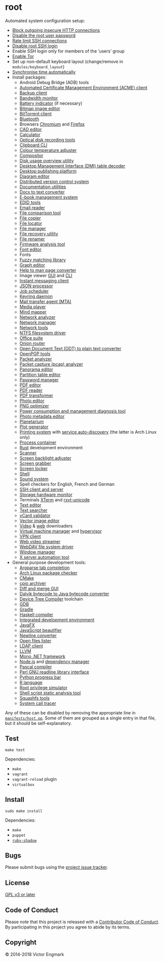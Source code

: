 root
====

Automated system configuration setup:

- [Block outgoing insecure HTTP connections](https://l0b0.wordpress.com/2017/02/25/the-https-only-experience/)
- [Disable the root user password](https://wiki.archlinux.org/index.php/sudo#Disable_root_login)
- [Rate limit SSH connections](https://wiki.archlinux.org/index.php/Uncomplicated_Firewall)
- [Disable root SSH login](http://www.howtogeek.com/howto/linux/security-tip-disable-root-ssh-login-on-linux/)
- Enable SSH login only for members of the ‘users’ group
- [Enable Tor](https://wiki.archlinux.org/index.php/tor)
- Set up non-default keyboard layout (change/remove in `modules/keyboard_layout`)
- [Synchronise time automatically](https://wiki.archlinux.org/index.php/Network_Time_Protocol_daemon)
- Install packages:
    - Android Debug Bridge (ADB) tools
    - [Automated Certificate Management Environment (ACME) client](https://letsencrypt.org/)
    - [Backup client](https://borgbackup.readthedocs.io/en/stable/)
    - [Bandwidth monitor](http://www.ex-parrot.com/pdw/iftop/)
    - [Battery indicator](https://github.com/valr/cbatticon/) (if necessary)
    - [Bitmap image editor](http://www.gimp.org/)
    - [BitTorrent client](http://www.transmissionbt.com/)
    - [Bluetooth](http://www.bluez.org/)
    - Browsers [Chromium](https://www.chromium.org/) and [Firefox](https://www.mozilla.org/firefox)
    - [CAD editor](http://www.openscad.org/)
    - [Calculator](https://www.gnu.org/software/bc/)
    - [Optical disk recording tools](http://cdrtools.sourceforge.net/private/cdrecord.html)
    - [Clipboard CLI](https://github.com/astrand/xclip)
    - [Colour temperature adjuster](http://jonls.dk/redshift/)
    - [Compositor](https://github.com/chjj/compton)
    - [Disk usage overview utility](https://dev.yorhel.nl/ncdu)
    - [Desktop Management Interface (DMI) table decoder](http://www.nongnu.org/dmidecode/)
    - [Desktop publishing platform](https://www.scribus.net/)
    - [Diagram editor](http://dia-installer.de/)
    - [Distributed version control system](http://git-scm.com/)
    - [Documentation utilities](http://docutils.sourceforge.net/)
    - [Docx to text converter](http://docx2txt.sourceforge.net/)
    - [E-book management system](https://calibre-ebook.com/)
    - [EDID tools](http://polypux.org/projects/read-edid/)
    - [Email reader](https://www.mozilla.org/en-GB/thunderbird/)
    - [File comparison tool](https://diffoscope.org/)
    - [File copier](http://rsync.samba.org/)
    - [File locator](https://pagure.io/mlocate)
    - [File manager](https://docs.xfce.org/xfce/thunar/start)
    - [File recovery utility](http://extundelete.sourceforge.net/)
    - [File renamer](http://search.cpan.org/~pederst/rename/)
    - [Firmware analysis tool](https://github.com/ReFirmLabs/binwalk)
    - [Font editor](https://fontforge.github.io/)
    - Fonts
    - [Fuzzy matching library](https://github.com/trendmicro/tlsh)
    - [Graph editor](http://www.graphviz.org/)
    - [Help to man page converter](https://www.gnu.org/software/help2man/)
    - Image viewer [GUI](https://wiki.gnome.org/Apps/EyeOfGnome) and [CLI](http://feh.finalrewind.org/)
    - [Instant messaging client](https://pidgin.im/)
    - [JSON processor](https://stedolan.github.io/jq/)
    - [Job scheduler](https://github.com/cronie-crond/cronie)
    - [Keyring daemon](https://www.funtoo.org/Keychain)
    - [Mail transfer agent (MTA)](http://www.untroubled.org/nullmailer/)
    - [Media player](https://www.videolan.org/vlc/)
    - [Mind mapper](http://freemind.sourceforge.net/wiki/index.php/Main_Page)
    - [Network analyzer](http://netcat.sourceforge.net/)
    - [Network manager](https://wiki.archlinux.org/index.php/Netctl)
    - [Network tools](https://network-tools.com)
    - [NTFS filesystem driver](https://www.tuxera.com/community/open-source-ntfs-3g/)
    - [Office suite](http://www.libreoffice.org/)
    - [Onion router](https://www.torproject.org/)
    - [Open Document Text (ODT) to plain text converter](https://github.com/dstosberg/odt2txt/)
    - [OpenPGP tools](https://www.gnupg.org/)
    - [Packet analyzer](https://www.tcpdump.org/)
    - [Packet capture (pcap) analyzer](https://www.wireshark.org/)
    - [Panorama editor](http://hugin.sourceforge.net/)
    - [Partition table editor](https://www.gnu.org/software/parted/)
    - [Password manager](https://keepassxc.org/)
    - [PDF editor](http://xournal.sourceforge.net/)
    - [PDF reader](https://wiki.gnome.org/Apps/Evince)
    - [PDF transformer](http://qpdf.sourceforge.net)
    - [Photo editor](https://www.digikam.org/)
    - [PNG optimizer](http://optipng.sourceforge.net/)
    - [Power consumption and management diagnosis tool](https://01.org/powertop)
    - [Photo metadata editor](http://www.sentex.net/~mwandel/jhead/)
    - [Planetarium](http://stellarium.org/)
    - [Plot generator](http://gnuplot.info/)
    - [Printing system](https://www.cups.org/) with [service auto-discovery](http://avahi.org/) (the latter is Arch Linux only)
    - [Process container](https://www.docker.com/)
    - [Rust](https://www.rust-lang.org/) development environment
    - [Scanner](https://launchpad.net/simple-scan)
    - [Screen backlight adjuster](http://www.x.org/wiki/UserDocumentation/GettingStarted/)
    - [Screen grabber](http://freecode.com/projects/scrot)
    - [Screen locker](https://launchpad.net/lightdm-gtk-greeter)
    - [Shell](https://www.gnu.org/software/bash/)
    - [Sound system](https://www.freedesktop.org/wiki/Software/PulseAudio/)
    - Spell checkers for English, French and German
    - [SSH client and server](http://www.openssh.com/)
    - [Storage hardware monitor](https://www.smartmontools.org/)
    - Terminals [XTerm](http://invisible-island.net/xterm/) and [rxvt-unicode](http://software.schmorp.de/pkg/rxvt-unicode.html)
    - [Text editor](http://www.vim.org/)
    - [Text searcher](https://github.com/BurntSushi/ripgrep)
    - [vCard validator](https://github.com/l0b0/vcard/)
    - [Vector image editor](https://inkscape.org/)
    - [Video](https://rg3.github.io/youtube-dl/) & [web](https://www.gnu.org/software/wget/) downloaders
    - [Virtual machine manager](https://www.vagrantup.com/) and [hypervisor](https://www.virtualbox.org/)
    - [VPN client](https://openvpn.net/)
    - [Web video streamer](https://streamlink.github.io/)
    - [WebDAV file system driver](https://savannah.nongnu.org/projects/davfs2)
    - [Window manager](http://awesome.naquadah.org/)
    - [X server automation tool](https://www.semicomplete.com/projects/xdotool/)
- General purpose development tools:
    - [Argparse tab completion](https://github.com/kislyuk/argcomplete)
    - [Arch Linux package checker](https://wiki.archlinux.org/index.php/Namcap)
    - [CMake](https://cmake.org)
    - [cpio archiver](https://www.gnu.org/software/cpio/cpio.html)
    - [Diff and merge GUI](http://kdiff3.sourceforge.net/)
    - [Dalvik bytecode to Java bytecode converter](https://github.com/Storyyeller/enjarify)
    - [Device Tree Compiler](https://github.com/dgibson/dtc) toolchain
    - [GDB](https://www.gnu.org/software/gdb/)
    - [Gradle](https://gradle.org/)
    - [Haskell compiler](https://www.haskell.org/ghc/)
    - [Integrated development environment](https://www.jetbrains.com/idea/)
    - [JavaFX](https://java.com/javafx)
    - [JavaScript beautifier](https://github.com/beautify-web/js-beautify)
    - [Newline converter](http://dos2unix.sourceforge.net/)
    - [Open files lister](http://people.freebsd.org/~abe/)
    - [LDAP client](https://www.openldap.org/)
    - [LLVM](https://llvm.org/)
    - [Mono .NET framework](http://www.mono-project.com/)
    - [Node.js](https://nodejs.org/) and [dependency manager](https://yarnpkg.com/)
    - [Pascal compiler](https://freepascal.org/)
    - [Perl GNU readline library interface](http://search.cpan.org/dist/Term-ReadLine-Gnu)
    - [Python progress bar](https://github.com/WoLpH/python-progressbar)
    - [R language](https://www.r-project.org/)
    - [Root privilege simulator](https://wiki.debian.org/FakeRoot)
    - [Shell script static analysis tool](http://www.shellcheck.net/)
    - [Squashfs tools](http://squashfs.sourceforge.net/)
    - [System call tracer](http://sourceforge.net/projects/strace/)

Any of these can be disabled by removing the appropriate line in [`manifests/host.pp`](manifests/host.pp). Some of them are grouped as a single entry in that file, but it should be self-explanatory.

Test
----

    make test

Dependencies:

- `make`
- `vagrant`
- `vagrant-reload` plugin
- `virtualbox`

Install
-------

    sudo make install

Dependencies:

- `make`
- `puppet`
- [`ruby-shadow`](https://unix.stackexchange.com/questions/165333/how-to-get-non-zero-exit-code-from-puppet-when-configuration-cannot-be-applied)

Bugs
----

Please submit bugs using the [project issue tracker](https://github.com/l0b0/root/issues).

License
-------

[GPL v3 or later](LICENSE)

Code of Conduct
---------------

Please note that this project is released with a [Contributor Code of Conduct](CODE_OF_CONDUCT.md). By participating in this project you agree to abide by its terms.

Copyright
---------

© 2014-2018 Victor Engmark
